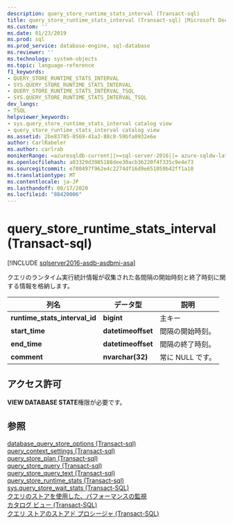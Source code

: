 ```yaml
---
description: query_store_runtime_stats_interval (Transact-sql)
title: query_store_runtime_stats_interval (Transact-sql) |Microsoft Docs
ms.custom: ''
ms.date: 01/23/2019
ms.prod: sql
ms.prod_service: database-engine, sql-database
ms.reviewer: ''
ms.technology: system-objects
ms.topic: language-reference
f1_keywords:
- QUERY_STORE_RUNTIME_STATS_INTERVAL
- SYS.QUERY_STORE_RUNTIME_STATS_INTERVAL
- QUERY_STORE_RUNTIME_STATS_INTERVAL_TSQL
- SYS.QUERY_STORE_RUNTIME_STATS_INTERVAL_TSQL
dev_langs:
- TSQL
helpviewer_keywords:
- sys.query_store_runtime_stats_interval catalog view
- query_store_runtime_stats_interval catalog view
ms.assetid: 2be83785-0569-41a3-88c8-59bfa0932e6e
author: CarlRabeler
ms.author: carlrab
monikerRange: =azuresqldb-current||>=sql-server-2016||= azure-sqldw-latest||=sqlallproducts-allversions||>=sql-server-linux-2017||=azuresqldb-mi-current
ms.openlocfilehash: a03329d3985188dee30acb36220f4f335c9e4e73
ms.sourcegitcommit: e700497f962e4c2274df16d9e651059b42ff1a10
ms.translationtype: MT
ms.contentlocale: ja-JP
ms.lasthandoff: 08/17/2020
ms.locfileid: "88420006"
---
```

# <a name="sysquery_store_runtime_stats_interval-transact-sql"></a>query_store_runtime_stats_interval (Transact-sql)
[!INCLUDE [sqlserver2016-asdb-asdbmi-asa](../../includes/applies-to-version/sqlserver2016-asdb-asdbmi-asa.md)]

  クエリのランタイム実行統計情報が収集された各間隔の開始時刻と終了時刻に関する情報を格納します。  
  
|列名|データ型|説明|  
|-----------------|---------------|-----------------|  
|**runtime_stats_interval_id**|**bigint**|主キー|
|**start_time**|**datetimeoffset**|間隔の開始時刻。|
|**end_time**|**datetimeoffset**|間隔の終了時刻。|
|**comment**|**nvarchar(32)**|常に NULL です。|
  
## <a name="permissions"></a>アクセス許可  
 **VIEW DATABASE STATE**権限が必要です。  
  
## <a name="see-also"></a>参照  
 [database_query_store_options &#40;Transact-sql&#41;](../../relational-databases/system-catalog-views/sys-database-query-store-options-transact-sql.md)   
 [query_context_settings &#40;Transact-sql&#41;](../../relational-databases/system-catalog-views/sys-query-context-settings-transact-sql.md)   
 [query_store_plan &#40;Transact-sql&#41;](../../relational-databases/system-catalog-views/sys-query-store-plan-transact-sql.md)   
 [query_store_query &#40;Transact-sql&#41;](../../relational-databases/system-catalog-views/sys-query-store-query-transact-sql.md)   
 [query_store_query_text &#40;Transact-sql&#41;](../../relational-databases/system-catalog-views/sys-query-store-query-text-transact-sql.md)   
 [query_store_runtime_stats &#40;Transact-sql&#41;](../../relational-databases/system-catalog-views/sys-query-store-runtime-stats-transact-sql.md)   
 [sys.query_store_wait_stats &#40;Transact-SQL&#41;](../../relational-databases/system-catalog-views/sys-query-store-wait-stats-transact-sql.md)  
 [クエリのストアを使用した、パフォーマンスの監視](../../relational-databases/performance/monitoring-performance-by-using-the-query-store.md)   
 [カタログ ビュー &#40;Transact-SQL&#41;](../../relational-databases/system-catalog-views/catalog-views-transact-sql.md)   
 [クエリ ストアのストアド プロシージャ &#40;Transact-SQL&#41;](../../relational-databases/system-stored-procedures/query-store-stored-procedures-transact-sql.md)  
  
  
